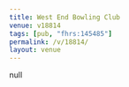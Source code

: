 ```yaml
---
title: West End Bowling Club
venue: v18814
tags: [pub, "fhrs:145485"]
permalink: /v/18814/
layout: venue
---
```

null